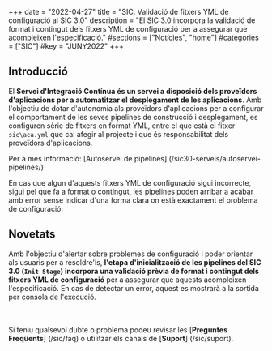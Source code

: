 +++
date        = "2022-04-27"
title       = "SIC. Validació de fitxers YML de configuració al SIC 3.0"
description = "El SIC 3.0 incorpora la validació de format i contingut dels fitxers YML de configuració per a assegurar que acompleixen l'especificació."
#sections    = ["Notícies", "home"]
#categories  = ["SIC"]
#key         = "JUNY2022"
+++

## Introducció

El **Servei d'Integració Contínua és un servei a disposició dels proveïdors d'aplicacions per a automatitzar el desplegament
de les aplicacions**. Amb l'objectiu de dotar d'autonomia als proveïdors d'aplicacions per a configurar el comportament de
les seves pipelines de construcció i desplegament, es configuren sèrie de fitxers en format YML, entre el que està el fitxer
`sic\aca.yml` que cal afegir al projecte i que és responsabilitat dels proveïdors d'aplicacions.

Per a més informació: [Autoservei de pipelines] (/sic30-serveis/autoservei-pipelines/)

En cas que algun d'aquests fitxers YML de configuració sigui incorrecte, sigui pel que fa a format o contingut, les
pipelines poden arribar a acabar amb error sense indicar d'una forma clara on està exactament el problema de configuració.

## Novetats

Amb l'objectiu d'alertar sobre problemes de configuració i poder orientar als usuaris per a resoldre'ls, **l'etapa d'inicialització
de les pipelines del SIC 3.0 (`Init Stage`) incorpora una validació prèvia de format i contingut dels fitxers YML de configuració**
per a assegurar que aquests acompleixen l'especificació. En cas de detectar un error, aquest es mostrarà a la sortida per
consola de l'execució.

<br/><br/>
Si teniu qualsevol dubte o problema podeu revisar les [**Preguntes Freqüents**] (/sic/faq) o utilitzar els canals de [**Suport**] (/sic/suport).
